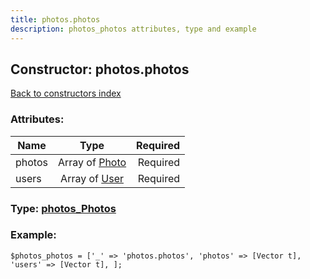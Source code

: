 ```yaml
---
title: photos.photos
description: photos_photos attributes, type and example
---
```

## Constructor: photos.photos  
[Back to constructors index](index.md)



### Attributes:

| Name     |    Type       | Required |
|----------|:-------------:|---------:|
|photos|Array of [Photo](../types/Photo.md) | Required|
|users|Array of [User](../types/User.md) | Required|



### Type: [photos\_Photos](../types/photos_Photos.md)


### Example:

```
$photos_photos = ['_' => 'photos.photos', 'photos' => [Vector t], 'users' => [Vector t], ];
```  

